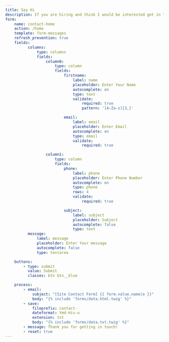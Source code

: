 ```yaml
---
title: Say Hi
description: If you are hiring and think I would be interested get in touch. Maybe you have a project you need help with.
form:
    name: contact-home
    action: /home
    template: form-messages
    refresh_prevention: true
    fields:
          columns:
              type: columns
              fields:
                  column0:
                      type: column
                      fields:
                          firstname:
                              label: name
                              placeholder: Enter Your Name
                              autocomplete: on
                              type: text
                              validate:
                                  required: true
                                  pattern: '[A-Za-z]{3,}'

                          email:
                              label: email
                              placeholder: Enter Email
                              autocomplete: on
                              type: email
                              validate:
                                  required: true

                  column1:
                      type: column
                      fields:
                          phone:
                              label: phone
                              placeholder: Enter Phone Number
                              autocomplete: on
                              type: phone
                              rows: 4
                              validate:
                                  required: true

                          subject:
                              label: subject
                              placeholder: Subject
                              autocomplete: false
                              type: text
          message:
              label: message
              placeholder: Enter Your message
              autocomplete: false
              type: textarea

    buttons:
        - type: submit
          value: Submit
          classes: btn btn__blue

    process:
        - email:
            subject: "[Site Contact Form] {{ form.value.name|e }}"
            body: "{% include 'forms/data.html.twig' %}"
        - save:
            fileprefix: contact-
            dateformat: Ymd-His-u
            extension: txt
            body: "{% include 'forms/data.txt.twig' %}"
        - message: Thank you for getting in touch!
        - reset: true
---
```


<script>
$(document).ready(function(){
    $('#form-result').hide();
    var form = $('#contact-home');
    form.submit(function(e) {
        // prevent form submission
        e.preventDefault();

        // submit the form via Ajax
        $.ajax({
            url: form.attr('action'),
            type: form.attr('method'),
            dataType: 'html',
            data: form.serialize(),
            success: function(result) {
                // Inject the result in the HTML
                $('#form-result').show();
                $('#form-result').html(result);
                $('#contact-home').hide();
            }
        });
    });
});
</script>
